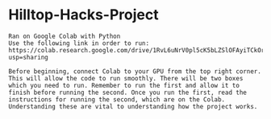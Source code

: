 # Hilltop-Hacks-Project
    Ran on Google Colab with Python
    Use the following link in order to run:
    https://colab.research.google.com/drive/1RvL6uNrV0pl5cK5bLZSlOFAyiTCkOroZ?usp=sharing

    Before beginning, connect Colab to your GPU from the top right corner. This will allow the code to run smoothly. There will be two boxes which you need to run. Remember to run the first and allow it to finish before running the second. Once you run the first, read the instructions for running the second, which are on the Colab. Understanding these are vital to understanding how the project works.

